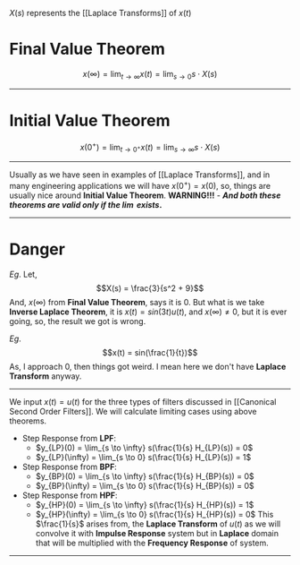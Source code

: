 $X(s)$ represents the [[Laplace Transforms]] of $x(t)$
# Final Value Theorem
$$
x(\infty) = \lim_{t \to \infty} x(t) = \lim_{s \to 0} s\cdot X(s)
$$
***
# Initial Value Theorem
$$
x(0^+) = \lim_{t \to 0^+} x(t) = \lim_{s \to \infty} s \cdot X(s)
$$
***
Usually as we have seen in examples of [[Laplace Transforms]], and in many engineering applications we will have $x(0^+) = x(0)$, so, things are usually nice around **Initial Value Theorem**.
**WARNING!!!** - ***And both these theorems are valid only if the $\lim$ exists*.**
***
# Danger

*Eg*. Let, $$X(s) = \frac{3}{s^2 + 9}$$
And, $x(\infty)$ from **Final Value Theorem**, says it is $0$.
But what is we take **Inverse Laplace Theorem**, it is $x(t) = sin(3t) u(t)$, and $x(\infty) \neq 0$, but it is ever going, so, the result we got is wrong.

*Eg*. $$x(t) = sin(\frac{1}{t})$$
As, I approach $0$, then things got weird. I mean here we don't have **Laplace Transform** anyway.
***
We input $x(t) = u(t)$ for the three types of filters discussed in [[Canonical Second Order Filters]]. We will calculate limiting cases using above theorems.
- Step Response from **LPF**:
	- $y_{LP}(0) = \lim_{s \to \infty} s(\frac{1}{s} H_{LP}(s)) = 0$
	- $y_{LP}(\infty) = \lim_{s \to 0} s(\frac{1}{s} H_{LP}(s)) = 1$
- Step Response from **BPF**:
	- $y_{BP}(0) = \lim_{s \to \infty} s(\frac{1}{s} H_{BP}(s)) = 0$
	- $y_{BP}(\infty) = \lim_{s \to 0} s(\frac{1}{s} H_{BP}(s)) = 0$
- Step Response from **HPF**:
	- $y_{HP}(0) = \lim_{s \to \infty} s(\frac{1}{s} H_{HP}(s)) = 1$
	- $y_{HP}(\infty) = \lim_{s \to 0} s(\frac{1}{s} H_{HP}(s)) = 0$
This $\frac{1}{s}$ arises from, the **Laplace Transform** of $u(t)$ as we will convolve it with **Impulse Response** system but in **Laplace** domain that will be multiplied with the **Frequency Response** of system.
***
